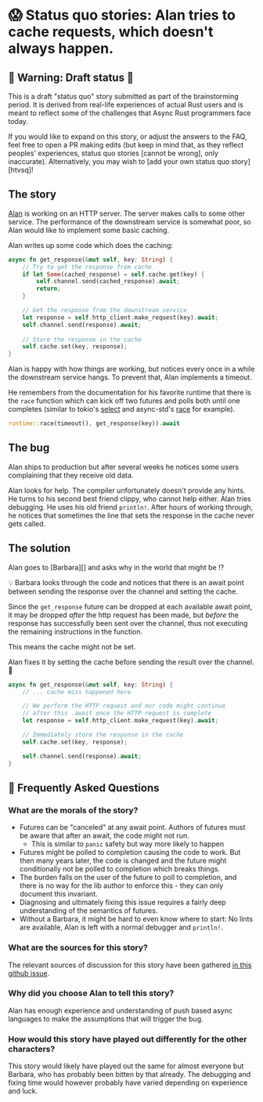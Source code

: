# 😱 Status quo stories: Alan tries to cache requests, which doesn't always happen.

## 🚧 Warning: Draft status 🚧

This is a draft "status quo" story submitted as part of the brainstorming period. It is derived from real-life experiences of actual Rust users and is meant to reflect some of the challenges that Async Rust programmers face today. 

If you would like to expand on this story, or adjust the answers to the FAQ, feel free to open a PR making edits (but keep in mind that, as they reflect peoples' experiences, status quo stories [cannot be wrong], only inaccurate). Alternatively, you may wish to [add your own status quo story][htvsq]!


## The story

[Alan][] is working on an HTTP server. The server makes calls to some other service. The performance of the downstream service is somewhat poor, so Alan would like to implement some basic caching.

[Alan]: ../../characters/alan.md

Alan writes up some code which does the caching:

```rust
async fn get_response(&mut self, key: String) {
    // Try to get the response from cache
    if let Some(cached_response) = self.cache.get(key) {
        self.channel.send(cached_response).await;
        return;
    }

    // Get the response from the downstream service
    let response = self.http_client.make_request(key).await;
    self.channel.send(response).await;
    
    // Store the response in the cache
    self.cache.set(key, response);
}
```

Alan is happy with how things are working, but notices every once in a while the downstream service hangs. To prevent that, Alan implements a timeout.

He remembers from the documentation for his favorite runtime that there is the `race` function which can kick off two futures and polls both until one completes (similar to tokio's [select](https://docs.rs/tokio/1.5.0/tokio/macro.select.html) and async-std's [race](https://docs.rs/async-std/1.9.0/async_std/future/trait.Future.html#method.race) for example).


```rust
runtime::race(timeout(), get_response(key)).await
```

## The bug

Alan ships to production but after several weeks he notices some users complaining that they receive old data.

Alan looks for help. The compiler unfortunately doesn't provide any hints. He turns to his second best friend clippy, who cannot help either.
Alan tries debugging. He uses his old friend `println!`. After hours of working through, he notices that sometimes the line that sets the response in the cache never gets called.

## The solution

Alan goes to [Barbara][] and asks why in the world that might be ⁉️

💡 Barbara looks through the code and notices that there is an await point between sending the response over the channel and setting the cache.

Since the `get_response` future can be dropped at each available await point, it may be dropped *after* the http request has been made, but *before* the response has successfully been sent over the channel, thus not executing the remaining instructions in the function.

This means the cache might not be set.

Alan fixes it by setting the cache before sending the result over the channel. 🎉

```rust
async fn get_response(&mut self, key: String) {
    // ... cache miss happened here

    // We perform the HTTP request and our code might continue
    // after this .await once the HTTP request is complete
    let response = self.http_client.make_request(key).await;

    // Immediately store the response in the cache
    self.cache.set(key, response);

    self.channel.send(response).await;
}
```

## 🤔 Frequently Asked Questions

### **What are the morals of the story?**

* Futures can be "canceled" at any await point. Authors of futures must be aware that after an await, the code might not run.
    * This is similar to `panic` safety but way more likely to happen
* Futures might be polled to completion causing the code to work. But then many years later, the code is changed and the future might conditionally not be polled to completion which breaks things.
* The burden falls on the user of the future to poll to completion, and there is no way for the lib author to enforce this - they can only document this invariant.
* Diagnosing and ultimately fixing this issue requires a fairly deep understanding of the semantics of futures.
* Without a Barbara, it might be hard to even know where to start: No lints are available, Alan is left with a normal debugger and `println!`.

### **What are the sources for this story?**
The relevant sources of discussion for this story have been gathered [in this github issue](https://github.com/rust-lang/wg-async-foundations/issues/65).

### **Why did you choose Alan to tell this story?**
Alan has enough experience and understanding of push based async languages to make the assumptions that will trigger the bug.

### **How would this story have played out differently for the other characters?**
This story would likely have played out the same for almost everyone but Barbara, who has probably been bitten by that already.
The debugging and fixing time would however probably have varied depending on experience and luck.
